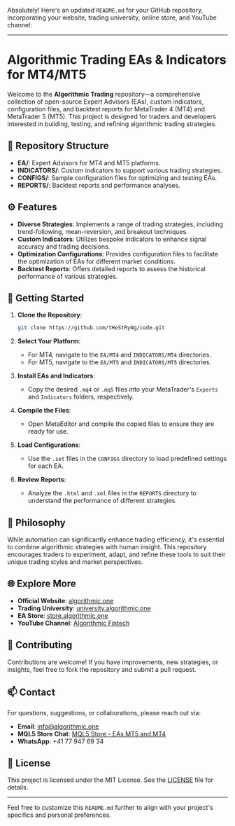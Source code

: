 Absolutely! Here's an updated `README.md` for your GitHub repository, incorporating your website, trading university, online store, and YouTube channel:

---

# Algorithmic Trading EAs & Indicators for MT4/MT5

Welcome to the **Algorithmic Trading** repository—a comprehensive collection of open-source Expert Advisors (EAs), custom indicators, configuration files, and backtest reports for MetaTrader 4 (MT4) and MetaTrader 5 (MT5). This project is designed for traders and developers interested in building, testing, and refining algorithmic trading strategies.

## 📁 Repository Structure

- **EA/**: Expert Advisors for MT4 and MT5 platforms.
- **INDICATORS/**: Custom indicators to support various trading strategies.
- **CONFIGS/**: Sample configuration files for optimizing and testing EAs.
- **REPORTS/**: Backtest reports and performance analyses.

## ⚙️ Features

- **Diverse Strategies**: Implements a range of trading strategies, including trend-following, mean-reversion, and breakout techniques.
- **Custom Indicators**: Utilizes bespoke indicators to enhance signal accuracy and trading decisions.
- **Optimization Configurations**: Provides configuration files to facilitate the optimization of EAs for different market conditions.
- **Backtest Reports**: Offers detailed reports to assess the historical performance of various strategies.

## 🚀 Getting Started

1. **Clone the Repository**:
   ```bash
   git clone https://github.com/tHeStRyNg/code.git
   ```

2. **Select Your Platform**:
   - For MT4, navigate to the `EA/MT4` and `INDICATORS/MT4` directories.
   - For MT5, navigate to the `EA/MT5` and `INDICATORS/MT5` directories.

3. **Install EAs and Indicators**:
   - Copy the desired `.mq4` or `.mq5` files into your MetaTrader's `Experts` and `Indicators` folders, respectively.

4. **Compile the Files**:
   - Open MetaEditor and compile the copied files to ensure they are ready for use.

5. **Load Configurations**:
   - Use the `.set` files in the `CONFIGS` directory to load predefined settings for each EA.

6. **Review Reports**:
   - Analyze the `.html` and `.xml` files in the `REPORTS` directory to understand the performance of different strategies.

## 🧠 Philosophy

While automation can significantly enhance trading efficiency, it's essential to combine algorithmic strategies with human insight. This repository encourages traders to experiment, adapt, and refine these tools to suit their unique trading styles and market perspectives.

## 🌐 Explore More

- **Official Website**: [algorithmic.one](https://www.algorithmic.one)
- **Trading University**: [university.algorithmic.one](https://university.algorithmic.one)
- **EA Store**: [store.algorithmic.one](https://store.algorithmic.one)
- **YouTube Channel**: [Algorithmic Fintech](https://www.youtube.com/@algorithmic_fintech/videos)

## 🤝 Contributing

Contributions are welcome! If you have improvements, new strategies, or insights, feel free to fork the repository and submit a pull request.

## 📫 Contact

For questions, suggestions, or collaborations, please reach out via:

- **Email**: [info@algorithmic.one](mailto:info@algorithmic.one)
- **MQL5 Store Chat**: [MQL5 Store - EAs MT5 and MT4](https://www.mql5.com/en/users/tHeStRyNg)
- **WhatsApp**: +41 77 947 69 34

## 📄 License

This project is licensed under the MIT License. See the [LICENSE](LICENSE) file for details.

---

Feel free to customize this `README.md` further to align with your project's specifics and personal preferences. 
